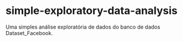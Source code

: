 # simple-exploratory-data-analysis
Uma simples análise exploratória de dados do banco de dados Dataset_Facebook.
